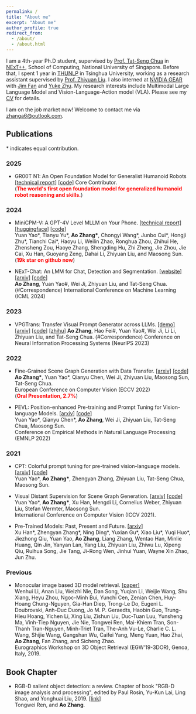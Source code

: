 ```yaml
---
permalink: /
title: "About me"
excerpt: "About me"
author_profile: true
redirect_from: 
  - /about/
  - /about.html
---
```


I am a 4th-year Ph.D student, supervised by [Prof. Tat-Seng Chua](https://www.chuatatseng.com/) in [NExT++](http://www.nextcenter.org/), School of Computing, National University of Singapore. Before that, I spent 1 year in [THUNLP](http://nlp.csai.tsinghua.edu.cn/) in Tsinghua University, working as a research assistant supervised by [Prof. Zhiyuan Liu](http://nlp.csai.tsinghua.edu.cn/~lzy/). I also interned at [NVIDIA GEAR](https://research.nvidia.com/labs/gear/) with [Jim Fan](https://jimfan.me/) and [Yuke Zhu](https://yukezhu.me/). My research interests include Multimodal Large Language Model and Vision-Language-Action model (VLA). Please see my [CV](https://waxnkw.github.io/files/cv-zh_ENG.pdf) for details.

I am on the job market now! Welcome to contact me via zhanga6@outlook.com.

## Publications
\* indicates equal contribution.

### 2025
* GR00T N1: An Open Foundation Model for Generalist Humanoid Robots [[technical report]](https://arxiv.org/abs/2503.14734)  [[code]](https://github.com/NVIDIA/Isaac-GR00T)
Core Contributor.   
(<span style="color: red">**The world's first open foundation model for generalized humanoid robot reasoning and skills.**</span>)

### 2024
* MiniCPM-V: A GPT-4V Level MLLM on Your Phone. [[technical report]](https://arxiv.org/abs/2408.01800) [[huggingface]](https://huggingface.co/openbmb/MiniCPM-Llama3-V-2_5)  [[code]](https://github.com/OpenBMB/MiniCPM-V)  
Yuan Yao\*, Tianyu Yu\*, <strong>Ao Zhang\*</strong>, Chongyi Wang\*, Junbo Cui\*, Hongji Zhu\*, Tianchi Cai\*, Haoyu Li, Weilin Zhao, Ronghua Zhou, Zhihui He, Zhensheng Zou, Haoye Zhang, Shengding Hu, Zhi Zheng, Jie Zhou, Jie Cai, Xu Han, Guoyang Zeng, Dahai Li, Zhiyuan Liu, and Maosong Sun.
(<span style="color: red">**19k star on github now**</span>)


* NExT-Chat: An LMM for Chat, Detection and Segmentation. [[website]](https://next-chatv.github.io/)  [[arxiv]](https://arxiv.org/abs/2311.04498)  [[code]](https://github.com/NExT-ChatV/NExT-Chat)  
<strong>Ao Zhang</strong>, Yuan Yao#, Wei Ji, Zhiyuan Liu, and Tat-Seng Chua.  (#Correspondence)
International Conference on Machine Learning  (ICML 2024) 

### 2023
* VPGTrans: Transfer Visual Prompt Generator across LLMs. [[demo]](https://vpgtrans.github.io/)  [[arxiv]](https://arxiv.org/abs/2305.01278)  [[code]](https://github.com/VPGTrans/VPGTrans) [[zhihu]](https://github.com/VPGTrans/VPGTrans)
<strong>Ao Zhang</strong>, Hao Fei#, Yuan Yao#, Wei Ji, Li Li, Zhiyuan Liu, and Tat-Seng Chua.  (#Correspondence)
Conference on Neural Information Processing Systems (NeurIPS 2023)  


### 2022
* Fine-Grained Scene Graph Generation with Data Transfer. [[arxiv]](https://arxiv.org/abs/2203.11654) [[code]](https://github.com/waxnkw/IETrans-SGG.pytorch)  
<strong>Ao Zhang\*</strong>, Yuan Yao*, Qianyu Chen, Wei Ji, Zhiyuan Liu, Maosong Sun, Tat-Seng Chua.  
European Conference on Computer Vision (ECCV 2022)  
(<span style="color: red">**Oral Presentation, 2.7%**</span>)

* PEVL: Position-enhanced Pre-training and Prompt Tuning for Vision-language Models. [[arxiv]](https://arxiv.org/abs/2205.11169) [[code]](https://github.com/thunlp/PEVL)  
Yuan Yao*, Qianyu Chen*, <strong>Ao Zhang</strong>, Wei Ji, Zhiyuan Liu, Tat-Seng Chua, Maosong Sun.  
Conference on Empirical Methods in Natural Language Processing (EMNLP 2022)  


### 2021
* CPT: Colorful prompt tuning for pre-trained vision-language models. [[arxiv]](https://arxiv.org/abs/2109.11797)  [[code]](https://github.com/thunlp/CPT)  
Yuan Yao\*, <strong>Ao Zhang\*</strong>, Zhengyan Zhang, Zhiyuan Liu, Tat-Seng Chua, Maosong Sun. 


* Visual Distant Supervision for Scene Graph Generation. [[arxiv]](https://arxiv.org/pdf/2103.15365.pdf) [[code]](https://github.com/thunlp/VisualDS)  
Yuan Yao\*, <strong>Ao Zhang\*</strong>, Xu Han, Mengdi Li, Cornelius Weber, Zhiyuan Liu, Stefan Wermter, Maosong Sun.  
International Conference on Computer Vision (ICCV 2021).   


* Pre-Trained Models: Past, Present and Future. [[arxiv]](https://arxiv.org/abs/2106.07139)  
Xu Han\*, Zhengyan Zhang\*, Ning Ding\*, Yuxian Gu\*, Xiao Liu\*, Yuqi Huo\*, Jiezhong Qiu, Yuan Yao, <strong>Ao Zhang</strong>, Liang Zhang, Wentao Han, Minlie Huang, Qin Jin, Yanyan Lan, Yang Liu, Zhiyuan Liu, Zhiwu Lu, Xipeng Qiu, Ruihua Song, Jie Tang, Ji-Rong Wen, Jinhui Yuan, Wayne Xin Zhao, Jun Zhu.


### Previous
* Monocular image based 3D model retrieval. [[paper]](https://magus.ink/homepage_static/paper/shrec19-liw.pdf)  
Wenhui Li, Anan Liu, Weizhi Nie, Dan Song, Yuqian Li, Weijie Wang, Shu Xiang, Heyu Zhou, Ngoc-Minh Bui, Yunchi Cen, Zenian Chen, Huy-Hoang Chung-Nguyen, Gia-Han Diep, Trong-Le Do, Eugeni L. Doubrovski, Anh-Duc Duong, Jo M. P. Geraedts, Haobin Guo, Trung-Hieu Hoang, Yichen Li, Xing Liu, Zishun Liu, Duc-Tuan Luu, Yunsheng Ma, Vinh-Tiep Nguyen, Jie Nie, Tongwei Ren, Mai-Khiem Tran, Son-Thanh Tran-Nguyen, Minh-Triet Tran, The-Anh Vu-Le, Charlie C. L. Wang, Shijie Wang, Gangshan Wu, Caifei Yang, Meng Yuan, Hao Zhai, <strong>Ao Zhang</strong>, Fan Zhang, and Sicheng Zhao.  
Eurographics Workshop on 3D Object Retrieval (EGW'19-3DOR), Genoa, Italy, 2019.   


## Book Chapter
* RGB-D salient object detection: a review. Chapter of book "RGB-D image analysis and processing", edited by Paul Rosin, Yu-Kun Lai, Ling Shao, and Yonghuai Liu, 2019. [[link]](https://magus.ink/homepage_static/paper/chapter19-rentw.pdf)  
Tongwei Ren, and <strong>Ao Zhang</strong>.  
